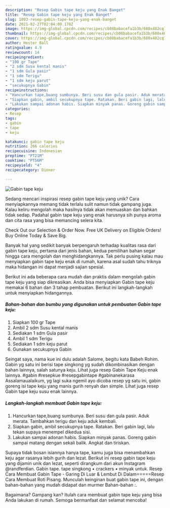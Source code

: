 ```yaml
---
description: "Resep Gabin tape keju yang Enak Banget"
title: "Resep Gabin tape keju yang Enak Banget"
slug: 1093-resep-gabin-tape-keju-yang-enak-banget
date: 2021-02-27T02:04:09.178Z
image: https://img-global.cpcdn.com/recipes/cb08babacefa1b3b/680x482cq70/gabin-tape-keju-foto-resep-utama.jpg
thumbnail: https://img-global.cpcdn.com/recipes/cb08babacefa1b3b/680x482cq70/gabin-tape-keju-foto-resep-utama.jpg
cover: https://img-global.cpcdn.com/recipes/cb08babacefa1b3b/680x482cq70/gabin-tape-keju-foto-resep-utama.jpg
author: Hester Ball
ratingvalue: 4.9
reviewcount: 14
recipeingredient:
- "100 gr Tape"
- "2 sdm Susu kental manis"
- "1 sdm Gula pasir"
- "1 sdm Terigu"
- "1 sdm keju parut"
- "secukupnya Gabin"
recipeinstructions:
- "Hancurkan tape,buang sumbunya. Beri susu dan gula pasir. Aduk merata. Tambahkan terigu dan keju aduk kembali."
- "Siapkan gabin, ambil secukupnya tape. Ratakan. Beri gabin lagi, lalu tekan supaya menempel dikedua sisi."
- "Lakukan sampai adonan habis. Siapkan minyak panas. Goreng gabin sampai matang dengan sekali balik. Angkat dan tiriskan."
categories:
- Resep
tags:
- gabin
- tape
- keju

katakunci: gabin tape keju 
nutrition: 266 calories
recipecuisine: Indonesian
preptime: "PT21M"
cooktime: "PT56M"
recipeyield: "4"
recipecategory: Dinner

---
```



![Gabin tape keju](https://img-global.cpcdn.com/recipes/cb08babacefa1b3b/680x482cq70/gabin-tape-keju-foto-resep-utama.jpg)

Sedang mencari inspirasi resep gabin tape keju yang unik? Cara menyiapkannya memang tidak terlalu sulit namun tidak gampang juga. Kalau keliru mengolah maka hasilnya tidak akan memuaskan dan bahkan tidak sedap. Padahal gabin tape keju yang enak harusnya sih punya aroma dan cita rasa yang bisa memancing selera kita.

Check Out our Selection &amp; Order Now. Free UK Delivery on Eligible Orders! Buy Online Today &amp; Save Big.

Banyak hal yang sedikit banyak berpengaruh terhadap kualitas rasa dari gabin tape keju, pertama dari jenis bahan, kedua pemilihan bahan segar hingga cara mengolah dan menghidangkannya. Tak perlu pusing kalau mau menyiapkan gabin tape keju enak di rumah, karena asal sudah tahu triknya maka hidangan ini dapat menjadi sajian spesial.


Berikut ini ada beberapa cara mudah dan praktis dalam mengolah gabin tape keju yang siap dikreasikan. Anda bisa menyiapkan Gabin tape keju memakai 6 bahan dan 3 tahap pembuatan. Berikut ini langkah-langkah untuk menyiapkan hidangannya.

<!--inarticleads1-->

##### Bahan-bahan dan bumbu yang digunakan untuk pembuatan Gabin tape keju:

1. Siapkan 100 gr Tape
1. Ambil 2 sdm Susu kental manis
1. Sediakan 1 sdm Gula pasir
1. Ambil 1 sdm Terigu
1. Sediakan 1 sdm keju parut
1. Gunakan secukupnya Gabin


Seingat saya, nama kue ini dulu adalah Salome, begitu kata Babeh Rohim. Gabin yg satu ini berisi tape singkong yg sudah dikombinasikan dengan bahan lainnya, salah satunya keju. Lihat juga resep Gabin Tape Keju enak lainnya. #gabin #resepkue #resepgabintape #gabinanekarasa Assalamaualaikum, yg lagi suka ngemil ayo dicoba resep yg satu ini, gabin goreng isi tape keju yang manis gurih renyah dan simple. Lihat juga resep Gabin tape keju susu enak lainnya. 

<!--inarticleads2-->

##### Langkah-langkah membuat Gabin tape keju:

1. Hancurkan tape,buang sumbunya. Beri susu dan gula pasir. Aduk merata. Tambahkan terigu dan keju aduk kembali.
1. Siapkan gabin, ambil secukupnya tape. Ratakan. Beri gabin lagi, lalu tekan supaya menempel dikedua sisi.
1. Lakukan sampai adonan habis. Siapkan minyak panas. Goreng gabin sampai matang dengan sekali balik. Angkat dan tiriskan.


Supaya tidak bosan isiannya hanya tape, kamu juga bisa menambahkan keju agar rasanya lebih gurih dan lezat. Berikut ini resep gabin tape keju yang dijamin unik dan lezat, seperti dirangkum dari akun Instagram @randferdian. Gabin tape. tape singkong • crackers • minyak untuk. Resep Cara Membuat Gabin Tape - Garing Di Luar &amp; Lembut Di Dalam=====Resep Cara Membuat Roti Pisang. Munculah keinginan buat gabin tape ini, dengan bahan-bahan yang mudah didapat dan murmer Bahan-bahan :. 

Bagaimana? Gampang kan? Itulah cara membuat gabin tape keju yang bisa Anda lakukan di rumah. Semoga bermanfaat dan selamat mencoba!
